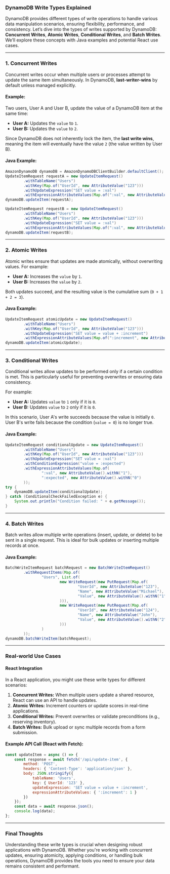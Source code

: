 ### DynamoDB Write Types Explained

DynamoDB provides different types of write operations to handle various data manipulation scenarios, ensuring flexibility, performance, and consistency. Let’s dive into the types of writes supported by DynamoDB: **Concurrent Writes**, **Atomic Writes**, **Conditional Writes**, and **Batch Writes**. We’ll explore these concepts with Java examples and potential React use cases.

---

### 1. **Concurrent Writes**
Concurrent writes occur when multiple users or processes attempt to update the same item simultaneously. In DynamoDB, **last-writer-wins** by default unless managed explicitly.

#### Example:
Two users, User A and User B, update the value of a DynamoDB item at the same time:
- **User A:** Updates the `value` to `1`.
- **User B:** Updates the `value` to `2`.

Since DynamoDB does not inherently lock the item, the **last write wins**, meaning the item will eventually have the value `2` (the value written by User B).

#### Java Example:
```java
AmazonDynamoDB dynamoDB = AmazonDynamoDBClientBuilder.defaultClient();
UpdateItemRequest requestA = new UpdateItemRequest()
        .withTableName("Users")
        .withKey(Map.of("UserId", new AttributeValue("123")))
        .withUpdateExpression("SET value = :val")
        .withExpressionAttributeValues(Map.of(":val", new AttributeValue().withN("1")));
dynamoDB.updateItem(requestA);

UpdateItemRequest requestB = new UpdateItemRequest()
        .withTableName("Users")
        .withKey(Map.of("UserId", new AttributeValue("123")))
        .withUpdateExpression("SET value = :val")
        .withExpressionAttributeValues(Map.of(":val", new AttributeValue().withN("2")));
dynamoDB.updateItem(requestB);
```

---

### 2. **Atomic Writes**
Atomic writes ensure that updates are made atomically, without overwriting values. For example:
- **User A:** Increases the `value` by `1`.
- **User B:** Increases the `value` by `2`.

Both updates succeed, and the resulting value is the cumulative sum (`0 + 1 + 2 = 3`).

#### Java Example:
```java
UpdateItemRequest atomicUpdate = new UpdateItemRequest()
        .withTableName("Users")
        .withKey(Map.of("UserId", new AttributeValue("123")))
        .withUpdateExpression("SET value = value + :increment")
        .withExpressionAttributeValues(Map.of(":increment", new AttributeValue().withN("1")));
dynamoDB.updateItem(atomicUpdate);
```

---

### 3. **Conditional Writes**
Conditional writes allow updates to be performed only if a certain condition is met. This is particularly useful for preventing overwrites or ensuring data consistency.

For example:
- **User A:** Updates `value` to `1` only if it is `0`.
- **User B:** Updates `value` to `2` only if it is `0`.

In this scenario, User A's write succeeds because the value is initially `0`. User B's write fails because the condition (`value = 0`) is no longer true.

#### Java Example:
```java
UpdateItemRequest conditionalUpdate = new UpdateItemRequest()
        .withTableName("Users")
        .withKey(Map.of("UserId", new AttributeValue("123")))
        .withUpdateExpression("SET value = :val")
        .withConditionExpression("value = :expected")
        .withExpressionAttributeValues(Map.of(
                ":val", new AttributeValue().withN("1"),
                ":expected", new AttributeValue().withN("0")
        ));
try {
    dynamoDB.updateItem(conditionalUpdate);
} catch (ConditionalCheckFailedException e) {
    System.out.println("Condition failed: " + e.getMessage());
}
```

---

### 4. **Batch Writes**
Batch writes allow multiple write operations (insert, update, or delete) to be sent in a single request. This is ideal for bulk updates or inserting multiple records at once.

#### Java Example:
```java
BatchWriteItemRequest batchRequest = new BatchWriteItemRequest()
        .withRequestItems(Map.of(
                "Users", List.of(
                        new WriteRequest(new PutRequest(Map.of(
                                "UserId", new AttributeValue("123"),
                                "Name", new AttributeValue("Michael"),
                                "Value", new AttributeValue().withN("1")
                        ))),
                        new WriteRequest(new PutRequest(Map.of(
                                "UserId", new AttributeValue("124"),
                                "Name", new AttributeValue("John"),
                                "Value", new AttributeValue().withN("2")
                        )))
                )
        ));
dynamoDB.batchWriteItem(batchRequest);
```

---

### Real-world Use Cases

#### React Integration
In a React application, you might use these write types for different scenarios:
1. **Concurrent Writes:** When multiple users update a shared resource, React can use an API to handle updates.
2. **Atomic Writes:** Increment counters or update scores in real-time applications.
3. **Conditional Writes:** Prevent overwrites or validate preconditions (e.g., reserving inventory).
4. **Batch Writes:** Bulk upload or sync multiple records from a form submission.

#### Example API Call (React with Fetch):
```javascript
const updateItem = async () => {
    const response = await fetch('/api/update-item', {
        method: 'POST',
        headers: { 'Content-Type': 'application/json' },
        body: JSON.stringify({
            tableName: 'Users',
            key: { UserId: '123' },
            updateExpression: 'SET value = value + :increment',
            expressionAttributeValues: { ':increment': 1 }
        })
    });
    const data = await response.json();
    console.log(data);
};
```

---

### Final Thoughts
Understanding these write types is crucial when designing robust applications with DynamoDB. Whether you're working with concurrent updates, ensuring atomicity, applying conditions, or handling bulk operations, DynamoDB provides the tools you need to ensure your data remains consistent and performant.